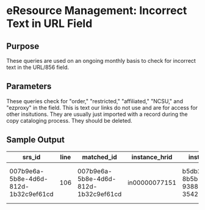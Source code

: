 # eResource Management: Incorrect Text in URL Field 

## Purpose
These queries are used on an ongoing monthly basis to check for incorrect text in the URL/856 field. 
## Parameters
These queries check for "order," "restricted," "affiliated," "NCSU," and "ezproxy" in the field. This is text our links do not use and are for access for other insitutions. They are usually just imported with a record during the copy cataloging process. They should be deleted. 
## Sample Output
| srs_id                               | line | matched_id                           | instance_hrid | instance_id                          | field | ind1 | ind2 | ord | sf | content                                    |
|--------------------------------------|------|--------------------------------------|---------------|--------------------------------------|-------|------|------|-----|----|--------------------------------------------|
| 007b9e6a-5b8e-4d6d-812d-1b32c9ef61cd | 106  | 007b9e6a-5b8e-4d6d-812d-1b32c9ef61cd | in00000077151 | b5db2c2c-8b5b-4ab5-9388-35422a5d8b88 | 856   | 4    | 1    | 1   | z  | Available to Stanford-affiliated users at: |
